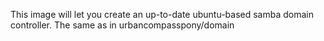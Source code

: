 This image will let you create an up-to-date ubuntu-based samba domain controller.
The same as in urbancompasspony/domain
